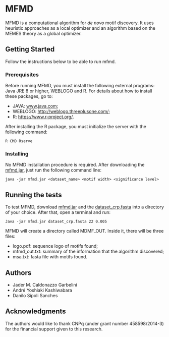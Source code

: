 # MFMD
MFMD is a computational algorithm for *de novo* motif discovery. It uses heuristic approaches as a local optimizer and an algorithm based on the MEMES theory as a global optimizer.

## Getting Started
Follow the instructions below to be able to run mfmd.

### Prerequisites
Before running MFMD, you must install the following external programs: Java JRE 8 or higher, WEBLOGO and R.
For details about how to install these packages, go to:
* JAVA: www.java.com;
* WEBLOGO: http://weblogo.threeplusone.com/;
* R: https://www.r-project.org/.

After installing the R package, you must initialize the server with the following command:
```
R CMD Rserve
```

### Installing
No MFMD installation procedure is required. After downloading the [mfmd.jar](https://github.com/jadermcg/mfmd/blob/master/mfmd.jar), just run the following command line:
```
java -jar mfmd.jar <dataset_name> <motif width> <significance level>
```

## Running the tests
To test MFMD, download [mfmd.jar](https://github.com/jadermcg/mfmd/blob/master/mfmd.jar) and the [dataset_crp.fasta](https://github.com/jadermcg/mfmd/blob/master/dataset_crp.fasta) into a directory of your choice. After that, open a terminal and run:
```
Java -jar mfmd.jar dataset_crp.fasta 22 0.005
```
MFMD will create a directory called MDMF_OUT. Inside it, there will be three files:

* logo.pdf: sequence logo of motifs found;
* mfmd_out.txt: summary of the information that the algorithm discovered;
* msa.txt: fasta file with motifs found.


## Authors
* Jader M. Caldonazzo Garbelini
* André Yoshiaki Kashiwabara
* Danilo Sipoli Sanches

## Acknowledgments
The authors would like to thank CNPq (under grant number 458598/2014-3) for the financial support given to this
research.


